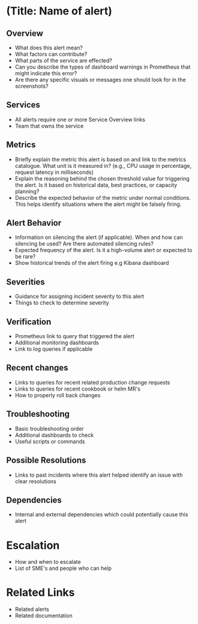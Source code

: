 # (Title: Name of alert)

## Overview

- What does this alert mean?
- What factors can contribute?
- What parts of the service are effected?
- Can you describe the types of dashboard warnings in Prometheus that might indicate this error?
- Are there any specific visuals or messages one should look for in the screenshots?

## Services

- All alerts require one or more Service Overview links
- Team that owns the service

## Metrics

- Briefly explain the metric this alert is based on and link to the metrics catalogue. What unit is it measured in? (e.g., CPU usage in percentage, request latency in milliseconds)
- Explain the reasoning behind the chosen threshold value for triggering the alert. Is it based on historical data, best practices, or capacity planning?
- Describe the expected behavior of the metric under normal conditions. This helps identify situations where the alert might be falsely firing.

## Alert Behavior

- Information on silencing the alert (if applicable). When and how can silencing be used? Are there automated silencing rules?
- Expected frequency of the alert. Is it a high-volume alert or expected to be rare?
- Show historical trends of the alert firing e.g  Kibana dashboard

## Severities

- Guidance for assigning incident severity to this alert
- Things to check to determine severity

## Verification

- Prometheus link to query that triggered the alert
- Additional monitoring dashboards
- Link to log queries if applicable

## Recent changes

- Links to queries for recent related production change requests
- Links to queries for recent cookbook or helm MR's
- How to properly roll back changes

## Troubleshooting

- Basic troubleshooting order
- Additional dashboards to check
- Useful scripts or commands

## Possible Resolutions

- Links to past incidents where this alert helped identify an issue with clear resolutions

## Dependencies

- Internal and external dependencies which could potentially cause this alert

# Escalation

- How and when to escalate
- List of SME's and people who can help

# Related Links

- Related alerts
- Related documentation
